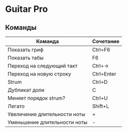 # Guitar Pro


## Команды

Команда | Сочетание
------- | ---------
Показать гриф | Ctrl+F6
Показать табы | F6
Переход на следующий такт | Ctrl+->
Переход на новую строку | Ctrl+Enter
Strum | Ctrl+D
Дубликат доли | C
Меняет порядок strum? | Ctrl+U
Легато | Shift+L
Увеличение длительности ноты | +
Уменьшение длительности ноты | -

